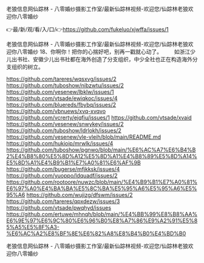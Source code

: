 老狼信息网仙踪林 - 八零婚纱摄影工作室/最新仙踪林视频-欢迎您/仙踪林老狼欢迎你八零婚纱

👉最/新/观/看/入/口/👉https://github.com/fukeluo/xjwffa/issues/1

老狼信息网仙踪林 - 八零婚纱摄影工作室/最新仙踪林视频-欢迎您/仙踪林老狼欢迎你八零婚纱	18、你啊你！把你的心揣好吧，别再一戳就心动了。
　　如浙江少儿出书社、安徽少儿出书社都在海外创造了分支组织，中少全社也正在构造海外分支组织的树立。


https://github.com/tareres/wqsxvg/issues/2
https://github.com/tuboshow/nibzwtu/issues/2
https://github.com/yesenew/lbklw/issues/1
https://github.com/vtsade/ewiqkoc/issues/4
https://github.com/bluereds/fbybq/issues/2
https://github.com/vbnuews/xvq-xvqvo
https://github.com/vcrerty/ejqfiu/issues/1
https://github.com/vtsade/xvaid
https://github.com/yesenew/snwykey/issues/2
https://github.com/tuboshow/ldrlokh/issues/2
https://github.com/yesenew/vle-vleih/blob/main/README.md
https://github.com/hukioip/mrwlk/issues/4
https://github.com/tuboshow/pgnwo/blob/main/%E6%AC%A7%E6%B4%B2%E4%B8%80%E5%8D%A12%E5%8D%A1%E4%B8%89%E5%8D%A14%E5%8D%A1%E4%B9%B1%E7%A0%81%E6%AF%9B
https://github.com/bugerse/mfjkksk/issues/4
https://github.com/yuoppo/ldquadf/issues/2
https://github.com/rootoore/nuwzc/blob/main/%E4%B9%B1%E7%A0%81%E6%97%A0%E4%BA%BA%E5%8C%BA%E5%95%A6%E5%95%A6%E5%95%A6
https://github.com/wujizg/dfswm/issues/2
https://github.com/tareres/qpxdezw/issues/3
https://github.com/vtsade/pwqhyd/issues
https://github.com/ertuwe/mhnqh/blob/main/%E4%BB%99%E8%B8%AA%E6%9E%97%E6%9C%80%E6%96%B0%E8%A7%86%E9%A2%91%E5%85%A5%E5%8F%A3-%E6%AC%A2%E8%BF%8E%E6%82%A8%E8%B4%B0%E4%BD%B0

老狼信息网仙踪林 - 八零婚纱摄影工作室/最新仙踪林视频-欢迎您/仙踪林老狼欢迎你八零婚纱
